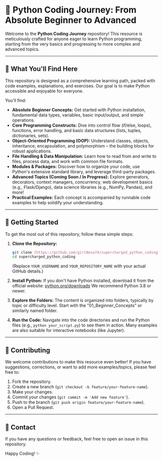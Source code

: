 # 🐍 Python Coding Journey: From Absolute Beginner to Advanced

Welcome to the **Python Coding Journey** repository! This resource is meticulously crafted for anyone eager to learn Python programming, starting from the very basics and progressing to more complex and advanced topics.

---

## 🌟 What You'll Find Here

This repository is designed as a comprehensive learning path, packed with code examples, explanations, and exercises. Our goal is to make Python accessible and enjoyable for everyone.

You'll find:

* **Absolute Beginner Concepts:** Get started with Python installation, fundamental data types, variables, basic input/output, and simple operations.
* **Core Programming Constructs:** Dive into control flow (if/else, loops), functions, error handling, and basic data structures (lists, tuples, dictionaries, sets).
* **Object-Oriented Programming (OOP):** Understand classes, objects, inheritance, encapsulation, and polymorphism – the building blocks for robust applications.
* **File Handling & Data Manipulation:** Learn how to read from and write to files, process data, and work with common file formats.
* **Modules & Packages:** Discover how to organize your code, use Python's extensive standard library, and leverage third-party packages.
* **Advanced Topics (Coming Soon / In Progress):** Explore generators, decorators, context managers, concurrency, web development basics (e.g., Flask/Django), data science libraries (e.g., NumPy, Pandas), and more!
* **Practical Examples:** Each concept is accompanied by runnable code examples to help solidify your understanding.

---

## 🚀 Getting Started

To get the most out of this repository, follow these simple steps:

1.  **Clone the Repository:**
    ```bash
    git clone [https://github.com/giriNova74/supercharged_python_coding.git](https://github.com/giriNova74/supercharged_python_coding.git)
    cd supercharged_python_coding
    ```
    (Replace `YOUR_USERNAME` and `YOUR_REPOSITORY_NAME` with your actual GitHub details.)

2.  **Install Python:**
    If you don't have Python installed, download it from the official website: [python.org/downloads](https://www.python.org/downloads/)
    We recommend Python 3.8 or newer.

3.  **Explore the Folders:**
    The content is organized into folders, typically by topic or difficulty level. Start with the "01_Beginner_Concepts" or similarly named folder.

4.  **Run the Code:**
    Navigate into the code directories and run the Python files (e.g., `python your_script.py`) to see them in action. Many examples are also suitable for interactive notebooks (like Jupyter).



---

## 🤝 Contributing

We welcome contributions to make this resource even better! If you have suggestions, corrections, or want to add more examples/topics, please feel free to:

1.  Fork the repository.
2.  Create a new branch (`git checkout -b feature/your-feature-name`).
3.  Make your changes.
4.  Commit your changes (`git commit -m 'Add new feature'`).
5.  Push to the branch (`git push origin feature/your-feature-name`).
6.  Open a Pull Request.

---


## 📧 Contact

If you have any questions or feedback, feel free to open an issue in this repository.

Happy Coding! ✨
